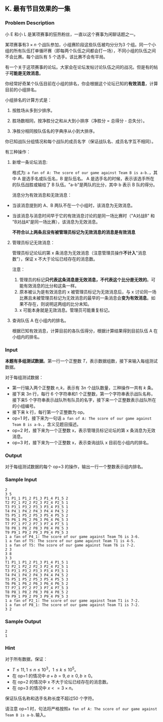 ## K. 最有节目效果的一集

### Problem Description

小 E 和小 L 是某项赛事的狂热粉丝，一直以这个赛事为闲聊话题之一。

某项赛事有$3 \times n$ 个战队参加，小组赛阶段这些队伍被均分分为$3$ 个组。同一个小组的所有队伍打单循环赛（即每两个队伍之间都会打一场），不同小组的队伍之间不会比赛。每个战队有 $5$ 个选手。该比赛不会有平局。

有一个关于这项赛事的论坛。大家会在论坛发帖讨论队伍之间的战况。但是有的帖子**可能是无效消息**。

你经常好奇某个队伍目前在小组的排名，你会根据这个论坛已知的**有效消息**，计算目前的小组排名。

小组排名的计算方式是：

1.  按胜场从多到少排序。

2.  胜场数相同，按净胜分之和从大到小排序（净胜分 = 总得分 - 总失分）。

3.  净胜分相同按队伍名的字典序从小到大排序。

你已知战队分组情况和每个战队的成员名字（保证战队名、成员名字互不相同）。

有三种操作：

1.  新增一条论坛消息:

    格式为:
    `a fan of A: The score of our game against Team B is a-b.`，其中 A
    是选手名或队伍名，B 是队伍名。 A
    是选手名的时候，表示该选手所在的队伍战胜或输给了 B
    队伍。\"a-b\"是两队的比分，其中 b 表示 B 队的得分。

    消息分为有效消息和无效消息：
- 当该消息提到的 A、B 两队不在一个小组时，该消息为无效消息。
- 当该消息与消息时间早于它的有效消息讨论的是同一场比赛时（"A对战B"
        和 "B对战A"是同一场比赛），该消息为无效消息。

    **不符合以上两条且没有被管理员标记为无效消息的消息是有效消息**

2.  管理员标记无效消息：

    管理员标记论坛的第 x
    条消息为无效消息（注意管理员操作**不计入**"消息数"），保证 x
    不大于论坛已经存在的消息数。

    注意：

    1.  管理员的标记**只代表这条消息是无效消息，不代表这个比分是无效的**。可能有效消息的比分和这条一样。
    2.  原本被认为是有效消息的 x 被管理员标记为无效消息后，与 x
        讨论同一场比赛且未被管理员标记为无效消息的最早的一条消息会**变为有效消息**。如果不存在，则说明这两组的比分未知。
    3.  x 可能本身就是无效消息。管理员可能重复标记。

3.  查询队伍 A 在小组内的排名。

    根据已知有效消息，计算目前的各队伍得分，根据计算结果得到目前队伍 A
    在小组内的排名。

### Input

**本题有多组测试数据**。第一行一个正整数 $T$，表示数据组数，接下来输入每组测试数据。

对于每组测试数据：
- 第一行输入两个正整数 $n,k$，表示有 $3n$ 个战队数量，三种操作一共有 $k$ 条。
- 接下来 $3n$ 行，每行 $6$ 个字符串和$1$     个正整数，第一个字符串表示战队名称，接下来$5$     个字符串表示战队所有队员的名字，接下来一个正整数表示战队所在的小组编号。
- 接下来 k 行，每行第一个正整数为 op。
- op=1 时，接下来为一句话
        `a fan of A: The score of our game against Team B is a-b.`，含义见题目描述。
- op=2 时，接下来为一个正整数 x，表示管理员标记论坛的第 x
        条消息为无效消息。
- op=3 时，接下来为一个正整数 x，表示查询战队 x
        目前在小组内的排名。

### Output

对于每组测试数据的每个 op=3 的操作，输出一行一个整数表示组内排名。

### Sample Input

```plain
2
3 5
T1 P1_1 P1_2 P1_3 P1_4 P1_5 2
T2 P2_1 P2_2 P2_3 P2_4 P2_5 1
T3 P3_1 P3_2 P3_3 P3_4 P3_5 1
T4 P4_1 P4_2 P4_3 P4_4 P4_5 2
T5 P5_1 P5_2 P5_3 P5_4 P5_5 2
T6 P6_1 P6_2 P6_3 P6_4 P6_5 3
T7 P7_1 P7_2 P7_3 P7_4 P7_5 1
T8 P8_1 P8_2 P8_3 P8_4 P8_5 3
T9 P9_1 P9_2 P9_3 P9_4 P9_5 3
1 a fan of P4_1: The score of our game against Team T6 is 3-6.
1 a fan of T5: The score of our game against Team T1 is 4-5.
1 a fan of T5: The score of our game against Team T6 is 7-2.
2 3
3 8
3 3
T1 P1_1 P1_2 P1_3 P1_4 P1_5 1
T2 P2_1 P2_2 P2_3 P2_4 P2_5 1
T3 P3_1 P3_2 P3_3 P3_4 P3_5 1
T4 P4_1 P4_2 P4_3 P4_4 P4_5 2
T5 P5_1 P5_2 P5_3 P5_4 P5_5 3
T6 P6_1 P6_2 P6_3 P6_4 P6_5 2
T7 P7_1 P7_2 P7_3 P7_4 P7_5 3
T8 P8_1 P8_2 P8_3 P8_4 P8_5 2
T9 P9_1 P9_2 P9_3 P9_4 P9_5 3
1 a fan of P2_1: The score of our game against Team T1 is 7-2.
1 a fan of P8_1: The score of our game against Team T1 is 7-2.
3 2
```

### Sample Output

```plain
2
1
```

### Hint

对于所有数据，保证：
- $T\leq 11, 1\leq n\leq 10^3，1\leq k\leq 10^5$。
- 在 op=1 的情况中 $a+b =9, a\geq 0, b\geq 0$。
- 在 op=2 的情况中 x 不大于论坛已经存在的消息数。
- 在 op=3 的情况中 $x<=3\times n$。

保证队伍名称和选手名称长度不超过$50$ 个字符。

请注意 op=1
时，句法将严格按照`a fan of A: The score of our game against Team B is a-b.`输入。

